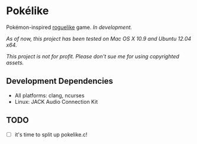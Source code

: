 # Pokélike

Pokémon-inspired [roguelike](http://en.wikipedia.org/wiki/Roguelike) game. *In development.*

_As of now, this project has been tested on Mac OS X 10.9 and Ubuntu 12.04 x64._

_This project is not for profit. Please don't sue me for using copyrighted assets._

## Development Dependencies

- All platforms: clang, ncurses
- Linux: JACK Audio Connection Kit

## TODO

- [ ] it's time to split up pokelike.c!
